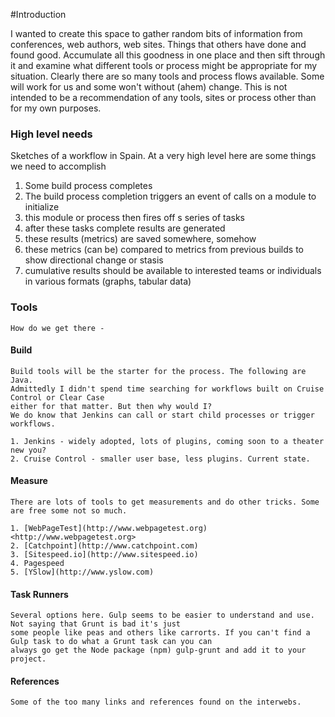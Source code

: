 #Introduction

I wanted to create this space to gather random bits of information from conferences, web authors, web sites. Things that others have done and found good.
Accumulate all this goodness in one place and then sift through it and examine what different tools or process might be appropriate for my situation.
Clearly there are so many tools and process flows available. Some will work for us and some won't without (ahem) change.
This is not intended to be a recommendation of any tools, sites or process other than for my own purposes.

### High level needs

Sketches of a workflow in Spain. At a very high level here are some things we need to accomplish

1. Some build process completes
2. The build process completion triggers an event of calls on a module to initialize
3. this module or process then fires off s series of tasks
4. after these tasks complete results are generated
5. these results (metrics) are saved somewhere, somehow
6. these metrics (can be) compared to metrics from previous builds to show directional change or stasis
7. cumulative results should be available to interested teams or individuals in various formats (graphs, tabular data)

### Tools
    How do we get there -

#### Build

    Build tools will be the starter for the process. The following are Java.
    Admittedly I didn't spend time searching for workflows built on Cruise Control or Clear Case
    either for that matter. But then why would I?
    We do know that Jenkins can call or start child processes or trigger workflows.

    1. Jenkins - widely adopted, lots of plugins, coming soon to a theater new you?
    2. Cruise Control - smaller user base, less plugins. Current state.


#### Measure

    There are lots of tools to get measurements and do other tricks. Some are free some not so much.

    1. [WebPageTest](http://www.webpagetest.org)<http://www.webpagetest.org>
    2. [Catchpoint](http://www.catchpoint.com)
    3. [Sitespeed.io](http://www.sitespeed.io)
    4. Pagespeed
    5. [YSlow](http://www.yslow.com)

#### Task Runners

    Several options here. Gulp seems to be easier to understand and use. Not saying that Grunt is bad it's just
    some people like peas and others like carrorts. If you can't find a Gulp task to do what a Grunt task can you can
    always go get the Node package (npm) gulp-grunt and add it to your project.


#### References

    Some of the too many links and references found on the interwebs.





